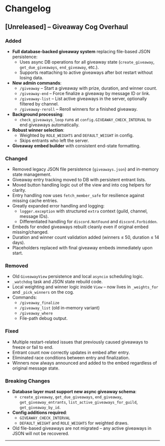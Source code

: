# Changelog

## [Unreleased] – Giveaway Cog Overhaul

### Added

- **Full database-backed giveaway system** replacing file-based JSON persistence:
  - Uses async DB operations for all giveaway state (`create_giveaway`, `get_due_giveaways`, `end_giveaway`, etc.).
  - Supports reattaching to active giveaways after bot restart without losing data.
- **New admin commands**:
  - `/giveaway` – Start a giveaway with prize, duration, and winner count.
  - `/giveaway-end` – Force finalize a giveaway by message ID or link.
  - `/giveaway-list` – List active giveaways in the server, optionally filtered by channel.
  - `/giveaway-reroll` – Reroll winners for a finished giveaway.
- **Background processing**:
  - `check_giveaways_loop` runs at `config.GIVEAWAY_CHECK_INTERVAL` to end giveaways automatically.
- **Robust winner selection**:
  - Weighted by `ROLE_WEIGHTS` and `DEFAULT_WEIGHT` in config.
  - Skips entrants who left the server.
- **Giveaway embed builder** with consistent end-state formatting.

### Changed

- Removed legacy JSON file persistence (`giveaways.json`) and in-memory state management.
- Giveaway entry tracking moved to DB with persistent entrant lists.
- Moved button handling logic out of the view and into cog helpers for clarity.
- Entry handling now uses `fetch_member_safe` for resilience against missing cache entries.
- Greatly expanded error handling and logging:
  - `logger.exception` with structured `extra` context (guild, channel, message IDs).
  - Differentiated handling for `discord.NotFound` and `discord.Forbidden`.
- Embeds for ended giveaways rebuilt cleanly even if original embed missing/changed.
- Duration and winner count validation added (winners ≤ 50, duration ≤ 14 days).
- Placeholders replaced with final giveaway embeds immediately upon start.

### Removed

- Old `GiveawayView` persistence and local `asyncio` scheduling logic.
- `_watchdog` task and JSON state rebuild code.
- Local weighting and winner logic inside `View` – now lives in `_weights_for` and `_pick_winners` on the cog.
- Commands:
  - `/giveaway_finalize`
  - `/giveaway_list` (old in-memory variant)
  - `/giveaway_where`
  - File-path debug output.

### Fixed

- Multiple restart-related issues that previously caused giveaways to freeze or fail to end.
- Entrant count now correctly updates in embed after entry.
- Eliminated race conditions between entry and finalization.
- Winners now always announced and added to the embed regardless of original message state.

### Breaking Changes

- **Database layer must support new async giveaway schema**:
  - `create_giveaway`, `get_due_giveaways`, `end_giveaway`, `get_giveaway_entrants`, `list_active_giveaways_for_guild`, `get_giveaway_by_id`.
- **Config additions required**:
  - `GIVEAWAY_CHECK_INTERVAL`
  - `DEFAULT_WEIGHT` and `ROLE_WEIGHTS` for weighted draws.
- Old file-based giveaways are not migrated – any active giveaways in JSON will not be recovered.

---
